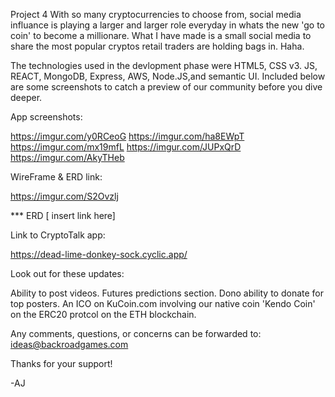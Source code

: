 Project 4
With so many cryptocurrencies to choose from, social media influance is playing a larger and larger role everyday in whats the new 'go to coin' to become a millionare. What I have made is a small social media to share the most popular cryptos retail traders are holding bags in. Haha.

The technologies used in the devlopment phase were HTML5, CSS v3. JS, REACT, MongoDB, Express, AWS, Node.JS,and semantic UI.
Included below are some screenshots to catch a preview of our community before you dive deeper. 

App screenshots:

https://imgur.com/y0RCeoG https://imgur.com/ha8EWpT https://imgur.com/mx19mfL https://imgur.com/JUPxQrD https://imgur.com/AkyTHeb

WireFrame & ERD link:

https://imgur.com/S2Ovzlj

*** ERD [ insert link here]


Link to CryptoTalk app:

https://dead-lime-donkey-sock.cyclic.app/

Look out for these updates:

Ability to post videos.
Futures predictions section.
Dono ability to donate for top posters.
An ICO on KuCoin.com involving our native coin 'Kendo Coin' on the ERC20 protcol on the ETH blockchain.


Any comments, questions, or concerns can be forwarded to: ideas@backroadgames.com


Thanks for your support!

-AJ
